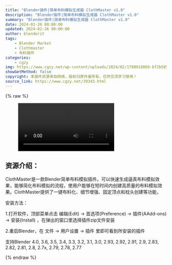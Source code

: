 ```yaml
---
title: "Blender插件|简单布料模拟生成器 ClothMaster v1.0"
description: "Blender插件|简单布料模拟生成器 ClothMaster v1.0"
summary: "Blender插件|简单布料模拟生成器 ClothMaster v1.0"
date: 2024-02-26 00:00:00
updated: 2024-02-26 00:00:00
author: blenderit
tags: 
    - Blender Market
    - Clothmaster
    - 布料插件
categories:
    - cgzy
img: https://www.cgzy.net/wp-content/uploads/2024/02/1708918869-bf2b585aaeb7a04.webp
showGetMethod: false
copyright: 本插件资源来自网络，版权归原作者所有，仅供交流学习使用！
source_link: https://www.cgzy.net/39343.html
---
```


{% raw %}
<figure class="wp-block-video aligncenter"><video controls src="http://cloud.video.taobao.com/play/u/null/p/1/e/6/t/1/450472824512.mp4"></video></figure><div class="wp-block-pandastudio-title"><div class="title_style_01"><h2 id="h2-0">资源介绍：</h2></div></div><p class="is-style-text-indent-2em">ClothMaster是一款Blender简单布料模拟插件。可以快速生成逼真布料模拟效果，能够简化布料模拟的流程，使用户能够在短时间内创建高质量的布料模拟效果。ClothMaster提供了一键布料化、细节增强、固定顶点和枕头创建等功能，</p><div class="wp-block-pandastudio-title"><div class="title_style_01"><p>安装方法：</p></div></div><p>1.打开软件，顶部菜单点击 编辑(Edit) → 首选项(Preference) → 插件(AAdd-ons) → 安装(Install) ，在弹出的窗口里选择插件zip文件安装</p><p>2.重启Blender，在 文件 → 用户设置 → 插件 里即可看到所安装的插件</p><div class="wp-block-pandastudio-tips"><div class="tip success "><p>支持Blender 4.0, 3.6, 3.5, 3.4, 3.3, 3.2, 3.1, 3.0, 2.93, 2.92, 2.91, 2.9, 2.83, 2.82, 2.81, 2.8, 2.7x, 2.79, 2.78, 2.77</p>
</div></div>
<div style="display: none">cgzy</div>
{% endraw %}